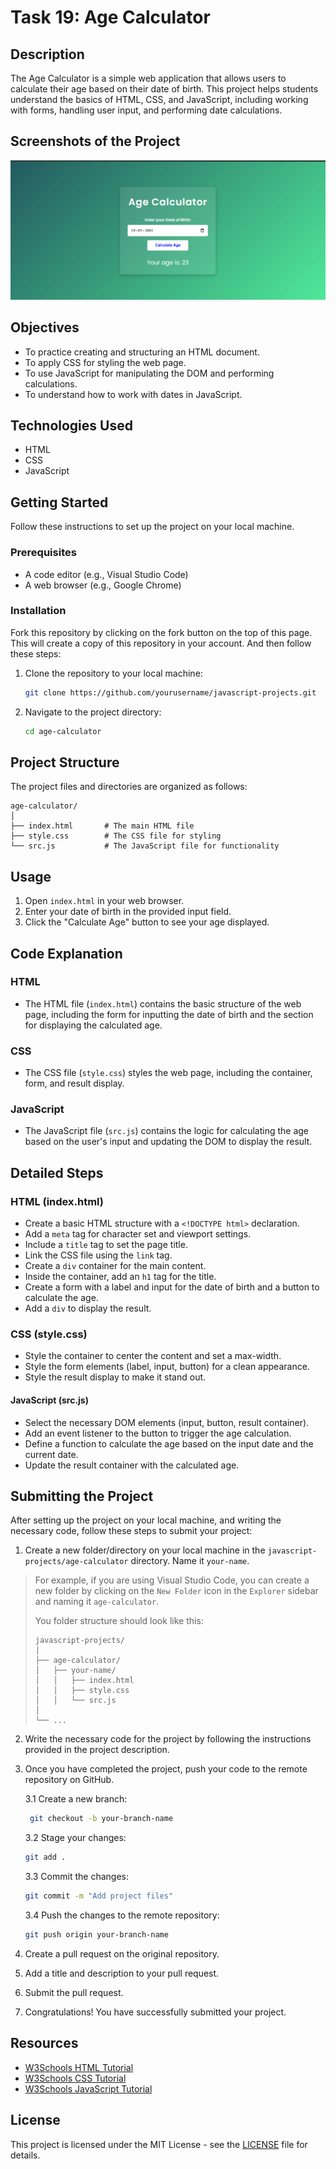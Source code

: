 # Task 19: Age Calculator

## Description

The Age Calculator is a simple web application that allows users to calculate their age based on their date of birth. This project helps students understand the basics of HTML, CSS, and JavaScript, including working with forms, handling user input, and performing date calculations.

## Screenshots of the Project

![Age Calculator](image.png)

## Objectives
- To practice creating and structuring an HTML document.
- To apply CSS for styling the web page.
- To use JavaScript for manipulating the DOM and performing calculations.
- To understand how to work with dates in JavaScript.

## Technologies Used
- HTML
- CSS
- JavaScript

## Getting Started
Follow these instructions to set up the project on your local machine.

### Prerequisites
- A code editor (e.g., Visual Studio Code)
- A web browser (e.g., Google Chrome)

### Installation

Fork this repository by clicking on the fork button on the top of this page. This will create a copy of this repository in your account. And then follow these steps:

1. Clone the repository to your local machine:
   ```sh
   git clone https://github.com/yourusername/javascript-projects.git
   ```
2. Navigate to the project directory:
   ```sh
   cd age-calculator
   ```

## Project Structure

The project files and directories are organized as follows:

```
age-calculator/
│
├── index.html       # The main HTML file
├── style.css        # The CSS file for styling
└── src.js           # The JavaScript file for functionality
```

## Usage

1. Open `index.html` in your web browser.
2. Enter your date of birth in the provided input field.
3. Click the "Calculate Age" button to see your age displayed.

## Code Explanation

### HTML
- The HTML file (`index.html`) contains the basic structure of the web page, including the form for inputting the date of birth and the section for displaying the calculated age.

### CSS
- The CSS file (`style.css`) styles the web page, including the container, form, and result display.

### JavaScript
- The JavaScript file (`src.js`) contains the logic for calculating the age based on the user's input and updating the DOM to display the result.

## Detailed Steps

### HTML (index.html)
- Create a basic HTML structure with a `<!DOCTYPE html>` declaration.
- Add a `meta` tag for character set and viewport settings.
- Include a `title` tag to set the page title.
- Link the CSS file using the `link` tag.
- Create a `div` container for the main content.
- Inside the container, add an `h1` tag for the title.
- Create a form with a label and input for the date of birth and a button to calculate the age.
- Add a `div` to display the result.

### CSS (style.css)
- Style the container to center the content and set a max-width.
- Style the form elements (label, input, button) for a clean appearance.
- Style the result display to make it stand out.

#### JavaScript (src.js)
- Select the necessary DOM elements (input, button, result container).
- Add an event listener to the button to trigger the age calculation.
- Define a function to calculate the age based on the input date and the current date.
- Update the result container with the calculated age.

## Submitting the Project

After setting up the project on your local machine, and writing the necessary code, follow these steps to submit your project:

1. Create a new folder/directory on your local machine in the `javascript-projects/age-calculator` directory. Name it `your-name`.

> For example, if you are using Visual Studio Code, you can create a new folder by clicking on the `New Folder` icon in the `Explorer` sidebar and naming it `age-calculator`.
>
> You folder structure should look like this:
>
> ```
> javascript-projects/
> │
> ├── age-calculator/
> │   ├── your-name/
> │   │   ├── index.html
> │   │   ├── style.css
> │   │   └── src.js
> │
> └── ...
> ```

2. Write the necessary code for the project by following the instructions provided in the project description.
3. Once you have completed the project, push your code to the remote repository on GitHub.
   
   3.1 Create a new branch:
   ```sh
    git checkout -b your-branch-name
    ```

    3.2 Stage your changes:
    ```sh
    git add .
    ```

    3.3 Commit the changes:
    ```sh
    git commit -m "Add project files"
    ```

    3.4 Push the changes to the remote repository:
    ```sh
    git push origin your-branch-name
    ```
4. Create a pull request on the original repository.
5. Add a title and description to your pull request.
6. Submit the pull request.
7. Congratulations! You have successfully submitted your project.

## Resources

- [W3Schools HTML Tutorial](https://www.w3schools.com/html/)
- [W3Schools CSS Tutorial](https://www.w3schools.com/css/)
- [W3Schools JavaScript Tutorial](https://www.w3schools.com/js/)

## License

This project is licensed under the MIT License - see the [LICENSE](../LICENSE) file for details.